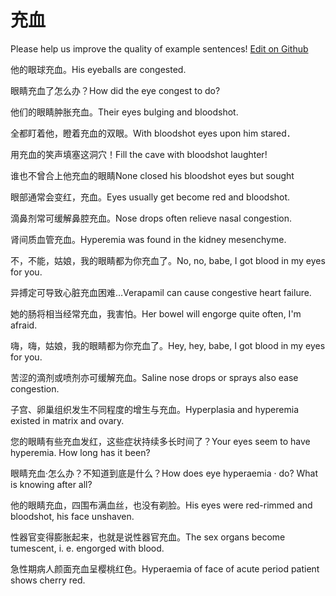 # 充血

Please help us improve the quality of example sentences! [Edit on Github](https://github.com/jiyushe/jiyu-example-sentence-source/blob/main/chinese/chongxue.md)

<p><span class="chinese">他的眼球充血。</span><span class="english">His eyeballs are congested.</span></p>

<p><span class="chinese">眼睛充血了怎么办？</span><span class="english">How did the eye congest to do?</span></p>

<p><span class="chinese">他们的眼睛肿胀充血。</span><span class="english">Their eyes bulging and bloodshot.</span></p>

<p><span class="chinese">全都盯着他，瞪着充血的双眼。</span><span class="english">With bloodshot eyes upon him stared．</span></p>

<p><span class="chinese">用充血的笑声填塞这洞穴！</span><span class="english">Fill the cave with bloodshot laughter!</span></p>

<p><span class="chinese">谁也不曾合上他充血的眼睛</span><span class="english">None closed his bloodshot eyes but sought</span></p>

<p><span class="chinese">眼部通常会变红，充血。</span><span class="english">Eyes usually get become red and bloodshot.</span></p>

<p><span class="chinese">滴鼻剂常可缓解鼻腔充血。</span><span class="english">Nose drops often relieve nasal congestion.</span></p>

<p><span class="chinese">肾间质血管充血。</span><span class="english">Hyperemia was found in the kidney mesenchyme.</span></p>

<p><span class="chinese">不，不能，姑娘，我的眼睛都为你充血了。</span><span class="english">No, no, babe, I got blood in my eyes for you.</span></p>

<p><span class="chinese">异搏定可导致心脏充血困难…</span><span class="english">Verapamil can cause congestive heart failure.</span></p>

<p><span class="chinese">她的肠将相当经常充血，我害怕。</span><span class="english">Her bowel will engorge quite often, I'm afraid.</span></p>

<p><span class="chinese">嗨，嗨，姑娘，我的眼睛都为你充血了。</span><span class="english">Hey, hey, babe, I got blood in my eyes for you.</span></p>

<p><span class="chinese">苦涩的滴剂或喷剂亦可缓解充血。</span><span class="english">Saline nose drops or sprays also ease congestion.</span></p>

<p><span class="chinese">子宫、卵巢组织发生不同程度的增生与充血。</span><span class="english">Hyperplasia and hyperemia existed in matrix and ovary.</span></p>

<p><span class="chinese">您的眼睛有些充血发红，这些症状持续多长时间了？</span><span class="english">Your eyes seem to have hyperemia. How long has it been?</span></p>

<p><span class="chinese">眼睛充血·怎么办？不知道到底是什么？</span><span class="english">How does eye hyperaemia · do? What is knowing after all?</span></p>

<p><span class="chinese">他的眼睛充血，四围布满血丝，也没有剃脸。</span><span class="english">His eyes were red-rimmed and bloodshot, his face unshaven.</span></p>

<p><span class="chinese">性器官变得膨胀起来，也就是说性器官充血。</span><span class="english">The sex organs become tumescent, i. e. engorged with blood.</span></p>

<p><span class="chinese">急性期病人颜面充血呈樱桃红色。</span><span class="english">Hyperaemia of face of acute period patient shows cherry red.</span></p>

